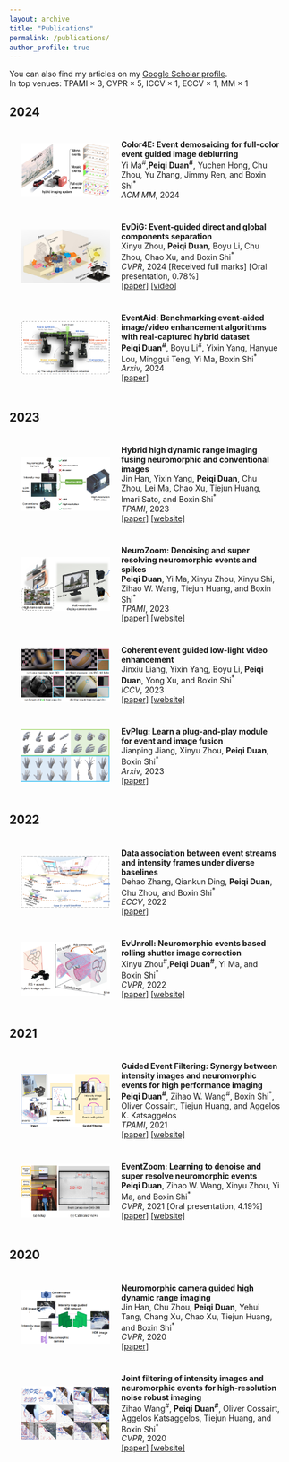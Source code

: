 ```yaml
---
layout: archive
title: "Publications"
permalink: /publications/
author_profile: true
---
```


<div class="wordwrap">You can also find my articles on my <a href="{{site.author.googlescholar}}">Google Scholar profile</a>.<br>
In top venues: TPAMI × 3, CVPR × 5, ICCV × 1, ECCV × 1, MM × 1</div>

<h2><span>2024</span></h2>
  <div class="flex-row" onmouseout="par2net_stop()" onmouseover="par2net_start()">
    <div class="image-container">
      <img src="../images/color4E.png" width="160" alt="Image">
    </div>
    <div class="text-container">
      <papertitle>Color4E: Event demosaicing for full-color event guided image deblurring</papertitle>
      <br>
      Yi Ma<sup>#</sup>,<strong>Peiqi Duan<sup>#</sup></strong>, Yuchen Hong, Chu Zhou, Yu Zhang, Jimmy Ren, and Boxin Shi<sup>*</sup>
      <br>
      <em>ACM MM</em>, 2024
      <br>
    </div>
  </div>

  <div class="flex-row" onmouseout="par2net_stop()" onmouseover="par2net_start()">
    <div class="image-container">
      <img src="../images/EvDiG.png" width="160" alt="Image">
    </div>
    <div class="text-container">
      <papertitle>EvDiG: Event-guided direct and global components separation</papertitle>
      <br>
      Xinyu Zhou, <strong>Peiqi Duan</strong>, Boyu Li, Chu Zhou, Chao Xu, and Boxin Shi<sup>*</sup>
      <br>
      <em>CVPR</em>, 2024  [Received full marks]  [Oral presentation, 0.78%]
      <br>
      <a href="https://assets.ctfassets.net/yreyglvi5sud/4rrKmGuR98bvBBmLlZK7i3/7c2a00d49adde30a4caba7cdec852f24/Zhou_CVPR24.pdf">[paper]</a> 
      <a href="https://www.youtube.com/watch?v=y0bMZnUJt14">[video]</a>
    </div>
  </div>

  <div class="flex-row" onmouseout="par2net_stop()" onmouseover="par2net_start()">
    <div class="image-container">
      <img src="../images/EventAid.png" width="160" alt="Image">
    </div>
    <div class="text-container">
      <papertitle>EventAid: Benchmarking event-aided image/video enhancement algorithms with real-captured hybrid dataset</papertitle>
      <br>
      <strong>Peiqi Duan<sup>#</sup></strong>, Boyu Li<sup>#</sup>, Yixin Yang, Hanyue Lou, Minggui Teng, Yi Ma, Boxin Shi<sup>*</sup>
      <br>
      <em>Arxiv</em>, 2024
      <br>
      <a href="https://arxiv.org/pdf/2312.08220">[paper]</a> 
    </div>
  </div>

<h2><span>2023</span></h2>
  <div class="flex-row" onmouseout="par2net_stop()" onmouseover="par2net_start()">
    <div class="image-container">
      <img src="../images/HDRpami.png" width="160" alt="Image">
    </div>
    <div class="text-container">
      <papertitle>Hybrid high dynamic range imaging fusing neuromorphic and conventional images</papertitle>
      <br>
      Jin Han, Yixin Yang, <strong>Peiqi Duan</strong>, Chu Zhou, Lei Ma, Chao Xu, Tiejun Huang, Imari Sato, and Boxin Shi<sup>*</sup>
      <br>
      <em>TPAMI</em>, 2023
      <br>
      <a href="https://downloads.ctfassets.net/yreyglvi5sud/7yA8sqjDJilRmL5iseiRpB/734af0b70b6b8966d79ff4dd6d8cf73a/Han_TPAMI22.pdf">[paper]</a> 
      <a href="https://github.com/hjynwa/NeurImg-HDR">[website]</a>
    </div>
  </div>

  <div class="flex-row" onmouseout="par2net_stop()" onmouseover="par2net_start()">
    <div class="image-container">
      <img src="../images/NeuroZoom.png" width="160" alt="Image">
    </div>
    <div class="text-container">
      <papertitle>NeuroZoom: Denoising and super resolving neuromorphic events and spikes</papertitle>
      <br>
      <strong>Peiqi Duan</strong>, Yi Ma, Xinyu Zhou, Xinyu Shi, Zihao W. Wang, Tiejun Huang, and Boxin Shi<sup>*</sup>
      <br>
      <em>TPAMI</em>, 2023
      <br>
      <a href="https://downloads.ctfassets.net/yreyglvi5sud/CfT1NA9r1HNehoQqZyf5t/0f0e305cfd5b73471226f5ef1dfa52fe/Duan_TPAMI23_comp.pdf">[paper]</a> 
      <a href="https://github.com/hjynwa/NeurImg-HDR">[website]</a>
    </div>
  </div>

  <div class="flex-row" onmouseout="par2net_stop()" onmouseover="par2net_start()">
    <div class="image-container">
      <img src="../images/LowLight.png" width="160" alt="Image">
    </div>
    <div class="text-container">
      <papertitle>Coherent event guided low-light video enhancement</papertitle>
      <br>
      Jinxiu Liang, Yixin Yang, Boyu Li, <strong>Peiqi Duan</strong>, Yong Xu, and Boxin Shi<sup>*</sup>
      <br>
      <em>ICCV</em>, 2023
      <br>
      <a href="https://assets.ctfassets.net/yreyglvi5sud/4jmy8h8OR0kmr3Oj1YaOIf/94751ea976fee4b06d9127095ac0249c/Liang_ICCV23a.pdf">[paper]</a> 
      <a href="https://sherrycattt.github.io/EvLowLight/">[website]</a>
    </div>
  </div>

  <div class="flex-row" onmouseout="par2net_stop()" onmouseover="par2net_start()">
    <div class="image-container">
      <img src="../images/EvPlug.png" width="160" alt="Image">
    </div>
    <div class="text-container">
      <papertitle>EvPlug: Learn a plug-and-play module for event and image fusion</papertitle>
      <br>
      Jianping Jiang, Xinyu Zhou, <strong>Peiqi Duan</strong>, Boxin Shi<sup>*</sup>
      <br>
      <em>Arxiv</em>, 2023
      <br>
      <a href="https://arxiv.org/pdf/2312.16933">[paper]</a> 
    </div>
  </div>

<h2><span>2022</span></h2>
  <div class="flex-row" onmouseout="par2net_stop()" onmouseover="par2net_start()">
    <div class="image-container">
      <img src="../images/DataAss.png" width="160" alt="Image">
    </div>
    <div class="text-container">
      <papertitle>Data association between event streams and intensity frames under diverse baselines</papertitle>
      <br>
      Dehao Zhang, Qiankun Ding, <strong>Peiqi Duan</strong>, Chu Zhou, and Boxin Shi<sup>*</sup>
      <br>
      <em>ECCV</em>, 2022
      <br>
      <a href="https://assets.ctfassets.net/yreyglvi5sud/77lslHrshWxDUxmUla9out/b1772a73762d82a0a039fa96d506bbc3/Zhang_ECCV22e.pdf">[paper]</a> 
    </div>
  </div>

   <div class="flex-row" onmouseout="par2net_stop()" onmouseover="par2net_start()">
    <div class="image-container">
      <img src="../images/EvUnroll.png" width="160" alt="Image">
    </div>
    <div class="text-container">
      <papertitle>EvUnroll: Neuromorphic events based rolling shutter image correction</papertitle>
      <br>
     Xinyu Zhou<sup>#</sup>,<strong>Peiqi Duan<sup>#</sup></strong>, Yi Ma, and Boxin Shi<sup>*</sup>
      <br>
      <em>CVPR</em>, 2022
      <br>
      <a href="https://assets.ctfassets.net/yreyglvi5sud/1VoRnvDiIhvSnL0yc7TpAh/4e69c5da94f6d61e3f7172a10edf92b2/Zhou_CVPR22a.pdf">[paper]</a> 
      <a href="https://github.com/zxyemo/EvUnroll">[website]</a>
    </div>
  </div>

  <h2><span>2021</span></h2>
  <div class="flex-row" onmouseout="par2net_stop()" onmouseover="par2net_start()">
    <div class="image-container">
      <img src="../images/GEFpami.png" width="160" alt="Image">
    </div>
    <div class="text-container">
      <papertitle>Guided Event Filtering: Synergy between intensity images and neuromorphic events for high performance imaging</papertitle>
      <br>
      <strong>Peiqi Duan<sup>#</sup></strong>, Zihao W. Wang<sup>#</sup>, Boxin Shi<sup>*</sup>, Oliver Cossairt, Tiejun Huang, and Aggelos K. Katsaggelos
      <br>
      <em>TPAMI</em>, 2021
      <br>
      <a href="https://downloads.ctfassets.net/yreyglvi5sud/7Lv91dkRm8ccSeSj7E8pkb/0e61ecea37676e626ea32e5a2683ad41/Duan_TPAMI21.pdf">[paper]</a> 
      <a href="https://sites.google.com/view/guided-event-filtering/">[website]</a>
    </div>
  </div>

   <div class="flex-row" onmouseout="par2net_stop()" onmouseover="par2net_start()">
    <div class="image-container">
      <img src="../images/EventZoom.png" width="160" alt="Image">
    </div>
    <div class="text-container">
      <papertitle>EventZoom: Learning to denoise and super resolve neuromorphic events</papertitle>
      <br>
     <strong>Peiqi Duan</strong>, Zihao W. Wang, Xinyu Zhou, Yi Ma, and Boxin Shi<sup>*</sup>
      <br>
      <em>CVPR</em>, 2021  [Oral presentation, 4.19%]
      <br>
      <a href="https://assets.ctfassets.net/yreyglvi5sud/MyFOVymXNOWuqYwi5tWMK/5be8c2c2c7f0061de3e5d39979ea3283/Duan_CVPR21.pdf">[paper]</a> 
      <a href="https://sites.google.com/view/EventZoom">[website]</a>
    </div>
  </div>

<h2><span>2020</span></h2>
  <div class="flex-row" onmouseout="par2net_stop()" onmouseover="par2net_start()">
    <div class="image-container">
      <img src="../images/HDRcvpr.png" width="160" alt="Image">
    </div>
    <div class="text-container">
      <papertitle>Neuromorphic camera guided high dynamic range imaging</papertitle>
      <br>
      Jin Han, Chu Zhou, <strong>Peiqi Duan</strong>, Yehui Tang, Chang Xu, Chao Xu, Tiejun Huang, and Boxin Shi<sup>*</sup>
      <br>
      <em>CVPR</em>, 2020
      <br>
      <a href="https://downloads.ctfassets.net/yreyglvi5sud/6AVrg44HPuHRAp3NlzUmtZ/bb1bb60a12c73a12dd8d117dcfdf2422/Han_CVPR20.pdf">[paper]</a> 
    </div>
  </div>

   <div class="flex-row" onmouseout="par2net_stop()" onmouseover="par2net_start()">
    <div class="image-container">
      <img src="../images/GEFcvpr.png" width="160" alt="Image">
    </div>
    <div class="text-container">
      <papertitle>Joint filtering of intensity images and neuromorphic events for high-resolution noise robust imaging</papertitle>
      <br>
     Zihao Wang<sup>#</sup>, <strong>Peiqi Duan<sup>#</sup></strong>, Oliver Cossairt, Aggelos Katsaggelos, Tiejun Huang, and Boxin Shi<sup>*</sup>
      <br>
      <em>CVPR</em>, 2020
      <br>
      <a href="https://downloads.ctfassets.net/yreyglvi5sud/3cjQpBS1ZziYsK5oWHAhW9/775c6d7a2b4a3964c92ea662cd71ef72/Wang_CVPR20.pdf">[paper]</a> 
      <a href="https://sites.google.com/view/guided-event-filtering">[website]</a>
    </div>
  </div>


<style>
    /* Flexbox 容器 */
    .flex-row {
      display: flex;
      align-items: center; /* 垂直居中 */
      padding: 20px;
      /* 可选：添加背景颜色或其他样式 */
      /* background-color: #f9f9f9; */
    }

    /* 图片容器 */
    .image-container {
      flex: 0 0 160px; /* 固定宽度 */
      margin-right: 20px; /* 图片与文字之间的间距 */
    }

    /* 确保图片不带边框且适应容器 */
    .image-container img {
      display: block;
      width: 160px;
      height: auto;
    }

    /* 文字容器 */
    .text-container {
      flex: 1; /* 占据剩余空间 */
    }

    /* 自定义 papertitle 样式 */
    papertitle {
      font-size: 1em;
      font-weight: bold;
    }

    /* 移除默认的表格样式（如果仍在使用表格） */
    table, td {
      border: none;
      padding: 0;
    }
  </style>
